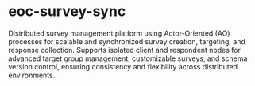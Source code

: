 # eoc-survey-sync
Distributed survey management platform using Actor-Oriented (AO) processes for scalable and synchronized survey creation, targeting, and response collection. Supports isolated client and respondent nodes for advanced target group management, customizable surveys, and schema version control, ensuring consistency and flexibility across distributed environments.
